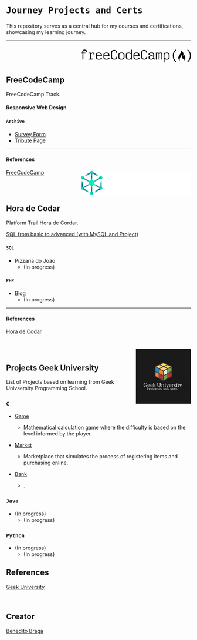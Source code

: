 # `Journey Projects and Certs`

This repository serves as a central hub for my courses and certifications, showcasing my learning journey.
- - - 
<br><br><br>


<h2 align="left">FreeCodeCamp<a href="https://www.freecodecamp.org/"><img align="right" style="margin-top: -70px;" src="images/logo-freecodecamp.svg" alt="Logo" width="300"></a></h2>

FreeCodeCamp Track.

#### Responsive Web Design

#### `Archive`

- [Survey Form](https://github.com/beneditobraga/journey-projects-and-certs/tree/main/freecodecamp/01-responsive-web-design/01-survey-form "Access Here!")
- [Tribute Page](https://github.com/beneditobraga/journey-projects-and-certs/tree/main/freecodecamp/01-responsive-web-design/02-tribute-page "Access Here!")

---

#### References

[FreeCodeCamp](https://www.freecodecamp.org/ "Access the course content here.")

<br><br>

<h2 align="left">Hora de Codar<a href="https://horadecodar.com.br/"><img align="right" style="margin-top: -90px;" src="images/cropped-logo.webp" alt="Logo" width="300"></a></h2>

Platform Trail Hora de Cordar.

[SQL from basic to advanced (with MySQL and Project)](https://github.com/beneditobraga/journey-projects-and-certs/tree/main/hora-de-codar "Access Here!")

#### `SQL`

- Pizzaria do João
    - (In progress)

#### `PHP`

- Blog
    - (In progress)

---

#### References

[Hora de Codar](https://horadecodar.com.br/ "Access the course content here.")

<br><br>

<h2 align="left">Projects Geek University<a href="https://www.geekuniversity.com.br/"><img align="right" style="margin-top: -40px;" src="images/logo01.jpeg" alt="Logo" width="150"></a></h2>


List of Projects based on learning from Geek Univsersity Programming School.


### ```C``` 

- [Game](https://github.com/beneditobraga/journey-projects-and-certs/tree/main/geek-university-projects/c/game "Access Here!")
    - Mathematical calculation game where the difficulty is based on the level informed by the player.

- [Market](https://github.com/beneditobraga/journey-projects-and-certs/tree/main/geek-university-projects/c/market "Access Here!")
    - Marketplace that simulates the process of registering items and purchasing online.

- [Bank](https://github.com/beneditobraga/journey-projects-and-certs/tree/main/geek-university-projects/c/bank "Access Here!")
    - .

### ```Java```

- (In progress)
    - (In progress)


### ```Python```

- (In progress)
    - (In progress)


## References

[Geek University](https://www.geekuniversity.com.br/ "Access the course content here.")


<br>

## Creator

[Benedito Braga](https://beneditobraga.github.io/portfolio/ "Meet the Creator.")